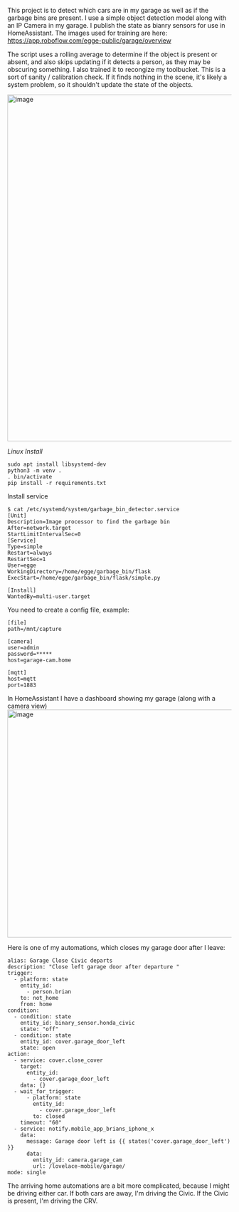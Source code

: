 This project is to detect which cars are in my garage as well as if the garbage bins are present. I use a simple object detection model along with an IP Camera in my garage. I publish the state as bianry sensors for use in HomeAssistant. The images used for training are here: https://app.roboflow.com/egge-public/garage/overview

The script uses a rolling average to determine if the object is present or absent, and also skips updating if it detects a person, as they may be obscuring something. I also trained it to recongize my toolbucket. This is a sort of sanity / calibration check. If it finds nothing in the scene, it's likely a system problem, so it shouldn't update the state of the objects.

<img width="779" alt="image" src="https://github.com/brianegge/garbage_bin/assets/175930/ee8b9e05-b508-479b-9ac7-670228d3a32f">


*Linux Install*
```
sudo apt install libsystemd-dev
python3 -m venv .
. bin/activate
pip install -r requirements.txt
```

Install service
```
$ cat /etc/systemd/system/garbage_bin_detector.service
[Unit]
Description=Image processor to find the garbage bin
After=network.target
StartLimitIntervalSec=0
[Service]
Type=simple
Restart=always
RestartSec=1
User=egge
WorkingDirectory=/home/egge/garbage_bin/flask
ExecStart=/home/egge/garbage_bin/flask/simple.py

[Install]
WantedBy=multi-user.target
```
You need to create a config file, example:
```
[file]
path=/mnt/capture

[camera]
user=admin
password=*****
host=garage-cam.home

[mqtt]
host=mqtt
port=1883
```
In HomeAssistant I have a dashboard showing my garage (along with a camera view)
<img width="512" alt="image" src="https://github.com/brianegge/garbage_bin/assets/175930/08ace11b-cb6f-429e-a0fd-e13706393528">

Here is one of my automations, which closes my garage door after I leave:
```
alias: Garage Close Civic departs
description: "Close left garage door after departure "
trigger:
  - platform: state
    entity_id:
      - person.brian
    to: not_home
    from: home
condition:
  - condition: state
    entity_id: binary_sensor.honda_civic
    state: "off"
  - condition: state
    entity_id: cover.garage_door_left
    state: open
action:
  - service: cover.close_cover
    target:
      entity_id:
        - cover.garage_door_left
    data: {}
  - wait_for_trigger:
      - platform: state
        entity_id:
          - cover.garage_door_left
        to: closed
    timeout: "60"
  - service: notify.mobile_app_brians_iphone_x
    data:
      message: Garage door left is {{ states('cover.garage_door_left') }}
      data:
        entity_id: camera.garage_cam
        url: /lovelace-mobile/garage/
mode: single
```
The arriving home automations are a bit more complicated, because I might be driving either car. If both cars are away, I'm driving the Civic. If the Civic is present, I'm driving the CRV.
